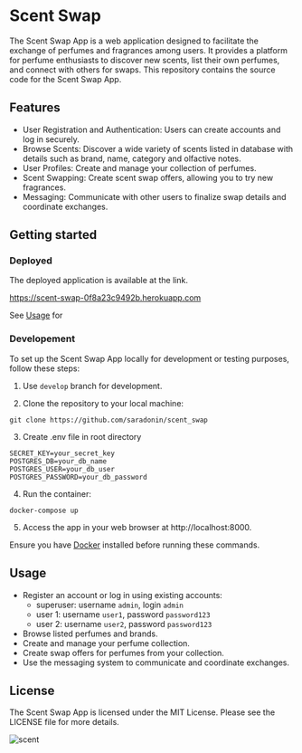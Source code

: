 # Scent Swap #

The Scent Swap App is a web application designed to facilitate the exchange of perfumes and fragrances among users. It
provides a platform for perfume enthusiasts to discover new scents, list their own perfumes, and connect with others for
swaps. This repository contains the source code for the Scent Swap App.

## Features

- User Registration and Authentication: Users can create accounts and log in securely.
- Browse Scents: Discover a wide variety of scents listed in database with details such as brand, name, category and
  olfactive notes.
- User Profiles: Create and manage your collection of perfumes.
- Scent Swapping: Create scent swap offers, allowing you to try new fragrances.
- Messaging: Communicate with other users to finalize swap details and coordinate exchanges.

## Getting started

### Deployed

The deployed application is available at the link.

https://scent-swap-0f8a23c9492b.herokuapp.com

See [Usage](#usage) for

### Developement

To set up the Scent Swap App locally for development or testing purposes, follow these steps:

1. Use `develop` branch for development.

2. Clone the repository to your local machine:

```
git clone https://github.com/saradonin/scent_swap
```

3. Create .env file in root directory
```
SECRET_KEY=your_secret_key
POSTGRES_DB=your_db_name
POSTGRES_USER=your_db_user
POSTGRES_PASSWORD=your_db_password
```

4. Run the container:

```
docker-compose up
```

5. Access the app in your web browser at http://localhost:8000.

Ensure you have [Docker](https://www.docker.com/get-started/) installed before running these commands.

## Usage

- Register an account or log in using existing accounts:
  - superuser: username `admin`, login `admin`
  - user 1: username `user1`, password `password123`
  - user 2: username `user2`, password `password123`
- Browse listed perfumes and brands.
- Create and manage your perfume collection.
- Create swap offers for perfumes from your collection.
- Use the messaging system to communicate and coordinate exchanges.

## License

The Scent Swap App is licensed under the MIT License. Please see the LICENSE file for more details.

![scent](https://github.com/saradonin/scent_swap/assets/124811561/7c1f1c50-3f2b-4a4e-b646-e2686f1c1a37)


